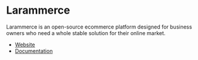 # Larammerce
Larammerce is an open-source ecommerce platform designed for 
business owners who need a whole stable solution for their online market.

- [Website](https://larammerce.com)
- [Documentation](https://docs.larammerce.com)
